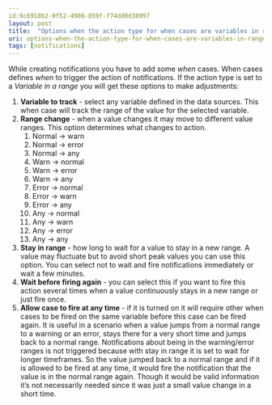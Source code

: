 ```yaml
---
id:9c6918b2-0f52-4908-859f-f74dd0d38997
layout: post
title:  "Options when the action type for when cases are variables in ranges?"
uri: options-when-the-action-type-for-when-cases-are-variables-in-ranges
tags: [notifications]
---
```


While creating notifications you have to add some _when_ cases. When cases defines _when_ to trigger the action of notifications. If the action type is set to a _Variable in a range_ you will get these options to make adjustments:

<!-- more -->

1.  **Variable to track** - select any variable defined in the data sources. This when case will track the range of the value for the selected variable.
2.  **Range change** - when a value changes it may move to different value ranges. This option determines what changes to action.
    1.  Normal → warn
    2.  Normal → error
    3.  Normal → any
    4.  Warn → normal
    5.  Warn → error
    6.  Warn → any
    7.  Error → normal
    8.  Error → warn
    9.  Error → any
    10.  Any → normal
    11.  Any → warn
    12.  Any → error
    13.  Any → any
3.  **Stay in range** - how long to wait for a value to stay in a new range. A value may fluctuate but to avoid short peak values you can use this option. You can select not to wait and fire notifications immediately or wait a few minutes.
4.  **Wait before firing again** - you can select this if you want to fire this action several times when a value continuously stays in a new range or just fire once.
5.  **Allow case to fire at any time** - if it is turned on it will require other when cases to be fired on the same variable before this case can be fired again. It is useful in a scenario when a value jumps from a normal range to a warning or an error, stays there for a very short time and jumps back to a normal range. Notifications about being in the warning/error ranges is not triggered because with stay in range it is set to wait for longer timeframes. So the value jumped back to a normal range and if it is allowed to be fired at any time, it would fire the notification that the value is in the normal range again. Though it would be valid information it’s not necessarily needed since it was just a small value change in a short time.